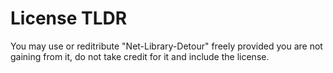 # License TLDR
You may use or reditribute "Net-Library-Detour" freely provided you are not gaining from it, do not take credit for it and include the license.